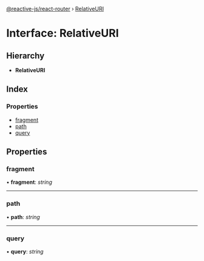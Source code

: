 [@reactive-js/react-router](../README.md) › [RelativeURI](relativeuri.md)

# Interface: RelativeURI

## Hierarchy

* **RelativeURI**

## Index

### Properties

* [fragment](relativeuri.md#fragment)
* [path](relativeuri.md#path)
* [query](relativeuri.md#query)

## Properties

###  fragment

• **fragment**: *string*

___

###  path

• **path**: *string*

___

###  query

• **query**: *string*
